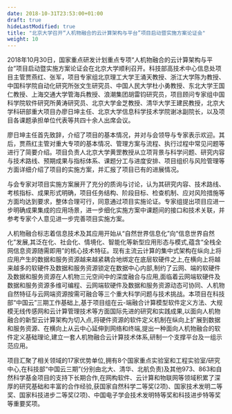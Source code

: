 ```yaml
---
date: 2018-10-31T23:53:00+01:00
draft: true
hideLastModified: true
title: "北京大学召开“人机物融合的云计算架构与平台”项目启动暨实施方案论证会"
weight: 10
---
```


2018年10月30日，国家重点研发计划重点专项“人机物融合的云计算架构与平台”项目启动暨实施方案论证会在北京大学顺利召开。科技部高技术中心信息处项目主管贾燕红、张军，项目专家组北京理工大学王涌天教授、浙江大学陈为教授、中国科学院自动化研究所张文生研究员、中国人民大学杜小勇教授、东北大学王国仁教授、上海交通大学管海兵教授、浪潮集团胡雷钧研究员，项目顾问专家组中国科学院软件研究所黄涛研究员、北京大学金芝教授、清华大学王建民教授，北京大学科研部重大项目办廖日坤主任、北京大学信息科学技术学院谢冰副院长，以及项目各课题承担单位代表等共四十余人出席会议。
<!--more-->
廖日坤主任首先致辞，介绍了项目的基本情况，并对与会领导与专家表示欢迎。其后，贾燕红主管对重大专项的基本情况、管理方案与流程、执行过程中常见问题等进行了简要介绍。项目负责人北京大学黄罡教授从立项背景与科学问题、研究内容与技术路线、预期成果与指标体系、课题分工与进度安排、项目组织与风险管理等方面详细介绍了项目的实施方案，并汇报了项目已有的进展情况。

与会专家对项目实施方案展开了充分的质询与讨论，认为其研究内容、技术路线、考核指标、成果形式明确，项目任务结构、阶段目标、检查机制、应对风险措施等方面均达到要求，整体合理可行，同意通过项目实施论证。专家组提出项目应进一步明确成果集成的应用场景，进一步细化实施方案中课题间的接口和技术关联，并参考专家个人意见进一步完善项目实施方案。

人机物融合标志着信息技术及其应用开始从“自然世界信息化”向“信息世界自然化”发展,其泛在化、社会化、情境化、智能化等新型应用形态与模式,蕴含“全栈全网信息资源随需即用”的核心技术特征。现有主流云计算的集中式架构在纵向上将应用产生的数据和服务资源越来越紧耦合地绑定在底层软硬件之上,在横向上将越来越多的软硬件及数据和服务资源锁定在数据中心内部,制约了云网、端的软硬件及数据和服务资源在人机物三元空间中的深度融合与应用,面临着云网端软硬件及数据和服务资源多维可编程、云网端软硬件及数据和服务资源动态可协同、人机物自然特征与云网端资源按需可融合等三个重大科学问题与技术挑战。本项目在科技部“中国云”三期工作基础上,基于项目组在云-端融合计算模型软件定义方法、大规模无线传感网和云计算管理技术等方面国际先进的研究和实践成果,以面向人机物融合的新型云计算架构为切入点,将硬件资源的软件定义机制在纵向上扩展到数据和服务资源、在横向上从云中心延伸到网络和终端,提出一种面向人机物融合的软件定义基础理论,建立一套人机物融合云计算技术体系,研制一个支撑平台及一组示范应用。

项目汇聚了相关领域的17家优势单位,拥有8个国家重点实验室和工程实验室/研究中心,在科技部“中国云三期”(分别由北大、清华、北航负责)及其他973、863和自然科学基金项目的支持下长期合作,在网构软件、云计算和物联网等领域积累了深厚的研究基础和丰富的合作经验,获国家自然科学二等奖(2项)、国家技术发明二等奖、国家科技进步二等奖(2项)、中国电子学会技术发明特等奖和科技进步特等奖等重要奖项。

